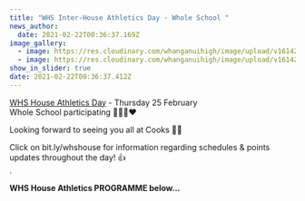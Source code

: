```yaml
---
title: "WHS Inter-House Athletics Day - Whole School "
news_author:
  date: 2021-02-22T00:36:37.169Z
image_gallery:
  - image: https://res.cloudinary.com/whanganuihigh/image/upload/v1614202330/Events/WHS_Athletics_day_programme_1.jpg
  - image: https://res.cloudinary.com/whanganuihigh/image/upload/v1614202399/Events/WHS_Athletics_day_programme_2.jpg
show_in_slider: true
date: 2021-02-22T00:36:37.412Z
---
```

[WHS House Athletics Day](https://res.cloudinary.com/whanganuihigh/image/upload/v1613953868/newsletters/Inter_-_House_Athletics_Day_Thursday_25_March_2021.pdf) - Thursday 25 February  
Whole School participating  💚💛💙❤️ 

Looking forward to seeing you all at Cooks 🤗🤗  

Click on bit.ly/whshouse for information regarding schedules & points updates throughout the day! 👍  
.  
  

**WHS House Athletics PROGRAMME below...** 
